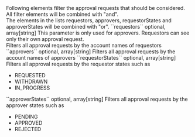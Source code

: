 <tr><td></td>
<td colspan="4">
Following elements filter the approval requests that should be considered.<br/>
All filter elements will be combined with "and".<br/>
The elements in the lists requestors, approvers, requestorStates and approverStates will be combined with "or".
</td>
</tr>

<tr><td>``requestors``</td>
<td>optional, array[string]</td>
<td>This parameter is only used for approvers. Requestors can see only their own approval request.<br/>
Filters all approval requests by the account names of requestors</td>
<td></td>
<td></td></tr>

<tr><td>``approvers``</td>
<td>optional, array[string]</td>
<td>Filters all approval requests by the account names of approvers</td>
<td></td>
<td></td></tr>

<tr><td>``requestorStates``</td>
<td>optional, array[string]</td>
<td>Filters all approval requests by the requestor states such as
<ul>
    <li>REQUESTED</li>
    <li>WITHDRAWN</li>
    <li>IN_PROGRESS</li>
</ul>
</td>
<td></td>
<td></td></tr>

<tr><td>``approverStates``</td>
<td>optional, array[string]</td>
<td>Filters all approval requests by the approver states such as
<ul>
    <li>PENDING</li>
    <li>APPROVED</li>
    <li>REJECTED</li>
</ul>
</td>
<td></td>
<td></td></tr>
 